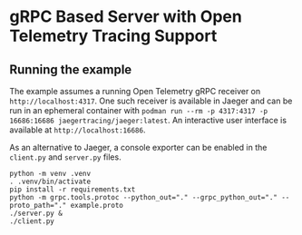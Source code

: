 # gRPC Based Server with Open Telemetry Tracing Support

## Running the example

The example assumes a running Open Telemetry gRPC receiver on `http://localhost:4317`.
One such receiver is available in Jaeger and can be run in an ephemeral container with
`podman run --rm -p 4317:4317 -p 16686:16686 jaegertracing/jaeger:latest`. An interactive
user interface is available at `http://localhost:16686`.

As an alternative to Jaeger, a console exporter can be enabled in the  `client.py` and `server.py` files.

```shell
python -m venv .venv
. .venv/bin/activate
pip install -r requirements.txt
python -m grpc.tools.protoc --python_out="." --grpc_python_out="." --proto_path="." example.proto
./server.py &
./client.py
```
